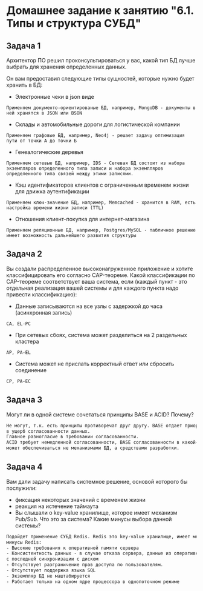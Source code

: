 # Домашнее задание к занятию "6.1. Типы и структура СУБД"

## Задача 1

Архитектор ПО решил проконсультироваться у вас, какой тип БД лучше выбрать для хранения определенных данных.

Он вам предоставил следующие типы сущностей, которые нужно будет хранить в БД:

- Электронные чеки в json виде

```Применяем документо-ориентированые БД, например, MongoDB - документы в ней хранятся в JSON или BSON```

- Склады и автомобильные дороги для логистической компании

```Применяем графовые БД, например, Neo4j - решает задачу оптимизация пути от точки А до точки Б```

- Генеалогические деревья

```Применяем сетевые БД, например, IDS - Сетевая БД состоит из набора экземпляров определенного типа записи и набора экземпляров определенного типа связей между этими записями.```

- Кэш идентификаторов клиентов с ограниченным временем жизни для движка аутентификации

```Применяем ключ-значение БД, например, Memcached - хранится в RAM, есть настройка времени жизни записи (TTL)```

- Отношения клиент-покупка для интернет-магазина

```Применяем реляционные БД, например, Postgres/MySQL - табличное решение имеет возможность дальнейшего развития структуры```

## Задача 2

Вы создали распределенное высоконагруженное приложение и хотите классифицировать его согласно CAP-теореме. Какой классификации по CAP-теореме соответствует ваша система, если (каждый пункт - это отдельная реализация вашей системы и для каждого пункта надо привести классификацию):

- Данные записываются на все узлы с задержкой до часа (асинхронная запись)

```CA, EL-PC```

- При сетевых сбоях, система может разделиться на 2 раздельных кластера

```AP, PA-EL```

- Система может не прислать корректный ответ или сбросить соединение

```CP, PA-EC```

## Задача 3

Могут ли в одной системе сочетаться принципы BASE и ACID? Почему?

```txt
Не могут, т.к. есть принципы противоречат друг другу. BASE отдает приоритет высокой производительности/доступности
в ущерб согласованности данных.
Главное разногласие в требовании согласованности.
ACID требует немедленной согласованности, BASE согласованности в какой-то момент времени в будущем, и согласованность
может обеспечиваться не механизмами БД, а средствами разработки.
```

## Задача 4

Вам дали задачу написать системное решение, основой которого бы послужили:

- фиксация некоторых значений с временем жизни
- реакция на истечение таймаута
- Вы слышали о key-value хранилище, которое имеет механизм Pub/Sub. Что это за система? Какие минусы выбора данной системы?

```txt
Подойдет применение СУБД Redis. Redis это key-value хранилище, имеет механизм Pub/Sub и TTL с возможностью реакции на его истечение.
минусы Redis:
- Высокие требования к оперативной памяти сервера
- Консистентность данных - в случае отказа сервера, данные из оперативной памяти будут утеряны и сохранятся только данные 
с последней синхронизации с диском
- Отсутствует разграничение прав доступа по пользователям.
- Отсутствует поддержка языка SQL
- Экземпляр БД не маштабируется
- Работает только на одном ядре процессора в однопоточном режиме
```
